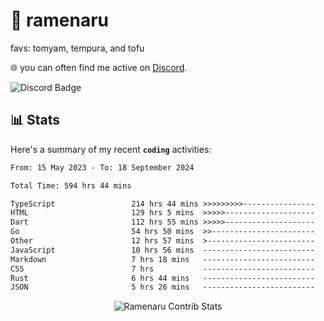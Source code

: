 # 🍜 ramenaru
favs: tomyam, tempura, and tofu

🌐 you can often find me active on [Discord](https://discordapp.com/users/503291004200157185).

![Discord Badge](https://dcbadge.vercel.app/api/shield/503291004200157185)

## 📊 Stats

Here's a summary of my recent **`coding`** activities:

<!--START_SECTION:waka-->

```txt
From: 15 May 2023 - To: 18 September 2024

Total Time: 594 hrs 44 mins

TypeScript                 214 hrs 44 mins >>>>>>>>>----------------   36.11 %
HTML                       129 hrs 5 mins  >>>>>--------------------   21.71 %
Dart                       112 hrs 55 mins >>>>>--------------------   18.99 %
Go                         54 hrs 50 mins  >>-----------------------   09.22 %
Other                      12 hrs 57 mins  >------------------------   02.18 %
JavaScript                 10 hrs 56 mins  -------------------------   01.84 %
Markdown                   7 hrs 18 mins   -------------------------   01.23 %
CSS                        7 hrs           -------------------------   01.18 %
Rust                       6 hrs 44 mins   -------------------------   01.13 %
JSON                       5 hrs 26 mins   -------------------------   00.91 %
```

<!--END_SECTION:waka-->

<div style="text-align: center;">
   <img align="center" src="https://github-readme-streak-stats.herokuapp.com/?user=Ramenaru&theme=dark&card_width=520" alt="Ramenaru Contrib Stats" />
</div>

